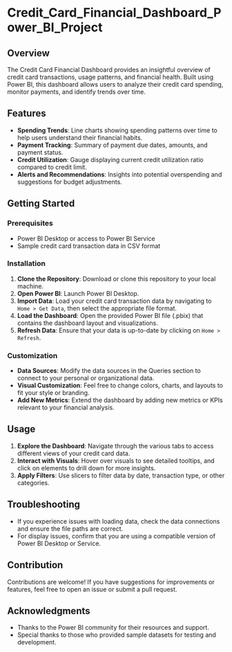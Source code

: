 # Credit_Card_Financial_Dashboard_Power_BI_Project

## Overview

The Credit Card Financial Dashboard provides an insightful overview of credit card transactions, usage patterns, and financial health. Built using Power BI, this dashboard allows users to analyze their credit card spending, monitor payments, and identify trends over time.

## Features

- **Spending Trends**: Line charts showing spending patterns over time to help users understand their financial habits.
- **Payment Tracking**: Summary of payment due dates, amounts, and payment status.
- **Credit Utilization**: Gauge displaying current credit utilization ratio compared to credit limit.
- **Alerts and Recommendations**: Insights into potential overspending and suggestions for budget adjustments.

## Getting Started

### Prerequisites

- Power BI Desktop or access to Power BI Service
- Sample credit card transaction data in CSV format

### Installation

1. **Clone the Repository**: Download or clone this repository to your local machine.
2. **Open Power BI**: Launch Power BI Desktop.
3. **Import Data**: Load your credit card transaction data by navigating to `Home > Get Data`, then select the appropriate file format.
4. **Load the Dashboard**: Open the provided Power BI file (.pbix) that contains the dashboard layout and visualizations.
5. **Refresh Data**: Ensure that your data is up-to-date by clicking on `Home > Refresh`.

### Customization

- **Data Sources**: Modify the data sources in the Queries section to connect to your personal or organizational data.
- **Visual Customization**: Feel free to change colors, charts, and layouts to fit your style or branding.
- **Add New Metrics**: Extend the dashboard by adding new metrics or KPIs relevant to your financial analysis.

## Usage

1. **Explore the Dashboard**: Navigate through the various tabs to access different views of your credit card data.
2. **Interact with Visuals**: Hover over visuals to see detailed tooltips, and click on elements to drill down for more insights.
3. **Apply Filters**: Use slicers to filter data by date, transaction type, or other categories.

## Troubleshooting

- If you experience issues with loading data, check the data connections and ensure the file paths are correct.
- For display issues, confirm that you are using a compatible version of Power BI Desktop or Service.

## Contribution

Contributions are welcome! If you have suggestions for improvements or features, feel free to open an issue or submit a pull request.

## Acknowledgments

- Thanks to the Power BI community for their resources and support.
- Special thanks to those who provided sample datasets for testing and development.
